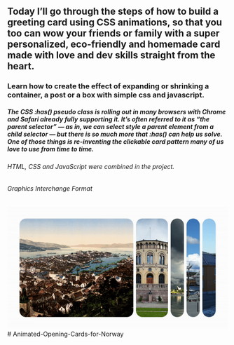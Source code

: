 
<h2>Today I’ll go through the steps of how to build a greeting card using CSS animations, so that you too can wow your friends or family with a super personalized, eco-friendly and homemade card made with love and dev skills straight from the heart.</h2>

<h3>Learn how to create the effect of expanding or shrinking a container, a post or a box with simple css and javascript.</h3>

<h5>The CSS :has() pseudo class is rolling out in many browsers with Chrome and Safari already fully supporting it. It’s often referred to it as “the parent selector” — as in, we can select style a parent element from a child selector — but there is so much more that :has() can help us solve. One of those things is re-inventing the clickable card pattern many of us love to use from time to time.</h5>

<h6>HTML, CSS and JavaScript were combined in the project.</h6>

<h6>Graphics Interchange Format</h6>

![](aoc.gif)# Animated-Opening-Cards-for-Norway
